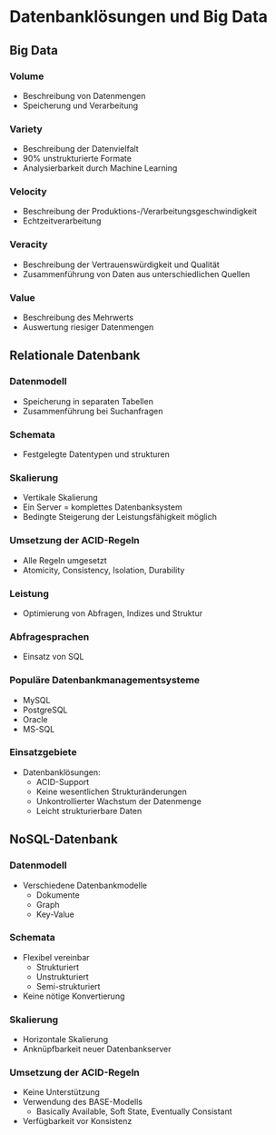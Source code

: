 # Datenbanklösungen und Big Data

## Big Data

### Volume
- Beschreibung von Datenmengen
- Speicherung und Verarbeitung

### Variety
- Beschreibung der Datenvielfalt
- 90% unstrukturierte Formate
- Analysierbarkeit durch Machine Learning

### Velocity
- Beschreibung der Produktions-/Verarbeitungsgeschwindigkeit
- Echtzeitverarbeitung

### Veracity
- Beschreibung der Vertrauenswürdigkeit und Qualität
- Zusammenführung von Daten aus unterschiedlichen Quellen

### Value
- Beschreibung des Mehrwerts
- Auswertung riesiger Datenmengen

## Relationale Datenbank

### Datenmodell
- Speicherung in separaten Tabellen
- Zusammenführung bei Suchanfragen

### Schemata
- Festgelegte Datentypen und strukturen

### Skalierung
- Vertikale Skalierung
- Ein Server = komplettes Datenbanksystem
- Bedingte Steigerung der Leistungsfähigkeit möglich

### Umsetzung der ACID-Regeln
- Alle Regeln umgesetzt
- Atomicity, Consistency, Isolation, Durability

### Leistung
- Optimierung von Abfragen, Indizes und Struktur

### Abfragesprachen
- Einsatz von SQL

### Populäre Datenbankmanagementsysteme
- MySQL
- PostgreSQL
- Oracle
- MS-SQL

### Einsatzgebiete
- Datenbanklösungen:
  - ACID-Support
  - Keine wesentlichen Strukturänderungen
  - Unkontrollierter Wachstum der Datenmenge
  - Leicht strukturierbare Daten
 
## NoSQL-Datenbank

### Datenmodell
- Verschiedene Datenbankmodelle
  - Dokumente
  - Graph
  - Key-Value
 
### Schemata
- Flexibel vereinbar
  - Strukturiert
  - Unstrukturiert
  - Semi-strukturiert
- Keine nötige Konvertierung

### Skalierung
- Horizontale Skalierung
- Anknüpfbarkeit neuer Datenbankserver

### Umsetzung der ACID-Regeln
- Keine Unterstützung
- Verwendung des BASE-Modells
  - Basically Available, Soft State, Eventually Consistant
- Verfügbarkeit vor Konsistenz

### 
